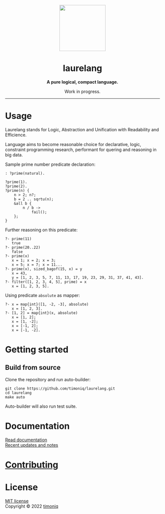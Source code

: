 <p align="center">
<img src="https://raw.githubusercontent.com/timoniq/laurelang/main/.github/logo.svg" height="150px" align="center">
</p>
<h1 align="center">laurelang</h1>
<p align="center"><b>A pure logical, compact language.</b></p>
<p align="center">Work in progress.</p>
<hr>

# Usage

Laurelang stands for Logic, Abstraction and Unification with Readability and Efficience.

Language aims to become reasonable choice for declarative, logic, constraint programming research, performant for quering and reasoning in big data.

Sample prime number predicate declaration:

```laurelang
: ?prime(natural).

?prime(1).
?prime(2).
?prime(n) {
    n > 2; n?;
    b = 2 .. sqrtu(n);
    &all b {
        n / b ->
            fail();
    };
}
```

Further reasoning on this predicate:

```laurelang
?- prime(11)
   true
?- prime(20..22)
   false
?- prime(x)
   x = 1; x = 2; x = 3; 
   x = 5; x = 7; x = 11...
?- prime(x), sized_bagof(15, x) = y
   x = 43,
   y = [1, 2, 3, 5, 7, 11, 13, 17, 19, 23, 29, 31, 37, 41, 43].
?- filter([1, 2, 3, 4, 5], prime) = x
   x = [1, 2, 3, 5].
```

Using predicate `absolute` as mapper:

```laurelang
?- x = map{int}([1, -2, -3], absolute)
   x = [1, 2, 3].
?- [1, 2] = map{int}(x, absolute)
   x = [1, 2];
   x = [1, -2];
   x = [-1, 2];
   x = [-1, -2].
```

# Getting started

## Build from source

Clone the repository and run auto-builder:

```
git clone https://github.com/timoniq/laurelang.git
cd laurelang
make auto
```

Auto-builder will also run test suite.

# Documentation

[Read documentation](https://docs.laurelang.org)  
[Recent updates and notes](/docs/index.md)

# [Contributing](https://laurelang.org/contrib)
# License

[MIT license](/LICENSE)  
Copyright © 2022 [timoniq](https://github.com/timoniq)